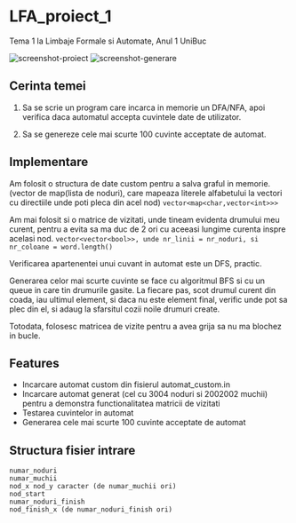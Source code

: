 # LFA_proiect_1
Tema 1 la Limbaje Formale si Automate, Anul 1 UniBuc

![screenshot-proiect](https://i.imgur.com/860BKjs.png)
![screenshot-generare](https://i.imgur.com/HoAyPyp.png)

## Cerinta temei
1) Sa se scrie un program care incarca in memorie un DFA/NFA, apoi verifica daca automatul accepta cuvintele date de utilizator.

2) Sa se genereze cele mai scurte 100 cuvinte acceptate de automat.

## Implementare
Am folosit o structura de date custom pentru a salva graful in memorie. (vector de map(lista de noduri), care mapeaza literele alfabetului la vectori cu directiile unde poti pleca din acel nod) `vector<map<char,vector<int>>>`

Am mai folosit si o matrice de vizitati, unde tineam evidenta drumului meu curent, pentru a evita sa ma duc de 2 ori cu aceeasi lungime curenta inspre acelasi nod. `vector<vector<bool>>, unde nr_linii = nr_noduri, si nr_coloane = word.length()`

Verificarea apartenentei unui cuvant in automat este un DFS, practic.

Generarea celor mai scurte cuvinte se face cu algoritmul BFS si cu un queue in care tin drumurile gasite. La fiecare pas, scot drumul curent din coada, iau ultimul element, si daca nu este element final, verific unde pot sa plec din el, si adaug la sfarsitul cozii noile drumuri create.

Totodata, folosesc matricea de vizite pentru a avea grija sa nu ma blochez in bucle.

## Features
* Incarcare automat custom din fisierul automat_custom.in
* Incarcare automat generat (cel cu 3004 noduri si 2002002 muchii) pentru a demonstra functionalitatea matricii de vizitati
* Testarea cuvintelor in automat
* Generarea cele mai scurte 100 cuvinte acceptate de automat

## Structura fisier intrare
```
numar_noduri
numar_muchii
nod_x nod_y caracter (de numar_muchii ori)
nod_start
numar_noduri_finish
nod_finish_x (de numar_noduri_finish ori)
```
